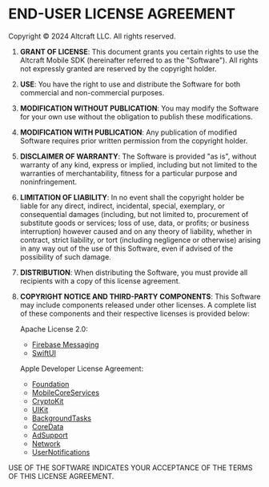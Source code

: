 # END-USER LICENSE AGREEMENT

Copyright © 2024 Altcraft LLC. All rights reserved.

1. **GRANT OF LICENSE**: This document grants you certain rights to use the Altcraft Mobile SDK (hereinafter referred to as the "Software"). All rights not expressly granted are reserved by the copyright holder.

2. **USE**: You have the right to use and distribute the Software for both commercial and non-commercial purposes.

3. **MODIFICATION WITHOUT PUBLICATION**: You may modify the Software for your own use without the obligation to publish these modifications.

4. **MODIFICATION WITH PUBLICATION**: Any publication of modified Software requires prior written permission from the copyright holder.

5. **DISCLAIMER OF WARRANTY**: The Software is provided "as is", without warranty of any kind, express or implied, including but not limited to the warranties of merchantability, fitness for a particular purpose and noninfringement.

6. **LIMITATION OF LIABILITY**: In no event shall the copyright holder be liable for any direct, indirect, incidental, special, exemplary, or consequential damages (including, but not limited to, procurement of substitute goods or services; loss of use, data, or profits; or business interruption) however caused and on any theory of liability, whether in contract, strict liability, or tort (including negligence or otherwise) arising in any way out of the use of this Software, even if advised of the possibility of such damage.

7. **DISTRIBUTION**: When distributing the Software, you must provide all recipients with a copy of this license agreement.

8. **COPYRIGHT NOTICE AND THIRD-PARTY COMPONENTS**:
   This Software may include components released under other licenses. A complete list of these components and their respective licenses is provided below:

   Apache License 2.0:
   * [Firebase Messaging](https://firebase.google.com/docs/cloud-messaging)
   * [SwiftUI](https://developer.apple.com/documentation/swiftui/)

   Apple Developer License Agreement:
   * [Foundation](https://developer.apple.com/documentation/foundation)
   * [MobileCoreServices](https://developer.apple.com/documentation/mobilecoreservices)
   * [CryptoKit](https://developer.apple.com/documentation/cryptokit)
   * [UIKit](https://developer.apple.com/documentation/uikit)
   * [BackgroundTasks](https://developer.apple.com/documentation/backgroundtasks)
   * [CoreData](https://developer.apple.com/documentation/coredata)
   * [AdSupport](https://developer.apple.com/documentation/adsupport)
   * [Network](https://developer.apple.com/documentation/network)
   * [UserNotifications](https://developer.apple.com/documentation/usernotifications)

USE OF THE SOFTWARE INDICATES YOUR ACCEPTANCE OF THE TERMS OF THIS LICENSE AGREEMENT.
